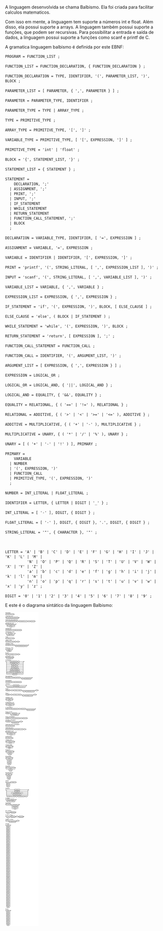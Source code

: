 A linguagem desenvolvida se chama Balbismo. Ela foi criada para facilitar calculos matematicos.

Com isso em mente, a linguagem tem suporte a números int e float. Além disso, ela possui suporte a arrays.
A linguagem também possui suporte a funções, que podem ser recursivas.
Para possibilitar a entrada e saída de dados, a linguagem possui suporte a funções como scanf e printf de C.

A gramatica linguagem balbismo é definida por este EBNF:
```
PROGRAM = FUNCTION_LIST ;

FUNCTION_LIST = FUNCTION_DECLARATION, { FUNCTION_DECLARATION } ;

FUNCTION_DECLARATION = TYPE, IDENTIFIER, '(', PARAMETER_LIST, ')', BLOCK ;

PARAMETER_LIST = [ PARAMETER, { ',', PARAMETER } ] ;

PARAMETER = PARAMETER_TYPE, IDENTIFIER ;

PARAMETER_TYPE = TYPE | ARRAY_TYPE ;

TYPE = PRIMITIVE_TYPE ;

ARRAY_TYPE = PRIMITIVE_TYPE, '[', ']' ;

VARIABLE_TYPE = PRIMITIVE_TYPE, [ '[', EXPRESSION, ']' ] ;

PRIMITIVE_TYPE = 'int' | 'float' ;

BLOCK = '{', STATEMENT_LIST, '}' ;

STATEMENT_LIST = { STATEMENT } ;

STATEMENT =
    DECLARATION, ';'
  | ASSIGNMENT, ';'
  | PRINT, ';'
  | INPUT, ';'
  | IF_STATEMENT
  | WHILE_STATEMENT
  | RETURN_STATEMENT
  | FUNCTION_CALL_STATEMENT, ';'
  | BLOCK
  ;

DECLARATION = VARIABLE_TYPE, IDENTIFIER, [ '=', EXPRESSION ] ;

ASSIGNMENT = VARIABLE, '=', EXPRESSION ;

VARIABLE = IDENTIFIER | IDENTIFIER, '[', EXPRESSION, ']' ;

PRINT = 'printf', '(', STRING_LITERAL, [ ',', EXPRESSION_LIST ], ')' ;

INPUT = 'scanf', '(', STRING_LITERAL, [ ',', VARIABLE_LIST ], ')' ;

VARIABLE_LIST = VARIABLE, { ',', VARIABLE } ;

EXPRESSION_LIST = EXPRESSION, { ',', EXPRESSION } ;

IF_STATEMENT = 'if', '(', EXPRESSION, ')', BLOCK, [ ELSE_CLAUSE ] ;

ELSE_CLAUSE = 'else', ( BLOCK | IF_STATEMENT ) ;

WHILE_STATEMENT = 'while', '(', EXPRESSION, ')', BLOCK ;

RETURN_STATEMENT = 'return', [ EXPRESSION ], ';' ;

FUNCTION_CALL_STATEMENT = FUNCTION_CALL ;

FUNCTION_CALL = IDENTIFIER, '(', ARGUMENT_LIST, ')' ;

ARGUMENT_LIST = [ EXPRESSION, { ',', EXPRESSION } ] ;

EXPRESSION = LOGICAL_OR ;

LOGICAL_OR = LOGICAL_AND, { '||', LOGICAL_AND } ;

LOGICAL_AND = EQUALITY, { '&&', EQUALITY } ;

EQUALITY = RELATIONAL, { ( '==' | '!=' ), RELATIONAL } ;

RELATIONAL = ADDITIVE, { ( '>' | '<' | '>=' | '<=' ), ADDITIVE } ;

ADDITIVE = MULTIPLICATIVE, { ( '+' | '-' ), MULTIPLICATIVE } ;

MULTIPLICATIVE = UNARY, { ( '*' | '/' | '%' ), UNARY } ;

UNARY = [ ( '+' | '-' | '!' ) ], PRIMARY ;

PRIMARY =
    VARIABLE
  | NUMBER
  | '(', EXPRESSION, ')'
  | FUNCTION_CALL
  | PRIMITIVE_TYPE, '(', EXPRESSION, ')'
  ;

NUMBER = INT_LITERAL | FLOAT_LITERAL ;

IDENTIFIER = LETTER, { LETTER | DIGIT | '_' } ;

INT_LITERAL = [ '-' ], DIGIT, { DIGIT } ;

FLOAT_LITERAL = [ '-' ], DIGIT, { DIGIT }, '.', DIGIT, { DIGIT } ;

STRING_LITERAL = '"', { CHARACTER }, '"' ;



LETTER = 'A' | 'B' | 'C' | 'D' | 'E' | 'F' | 'G' | 'H' | 'I' | 'J' | 'K' | 'L' | 'M' |
          'N' | 'O' | 'P' | 'Q' | 'R' | 'S' | 'T' | 'U' | 'V' | 'W' | 'X' | 'Y' | 'Z' |
          'a' | 'b' | 'c' | 'd' | 'e' | 'f' | 'g' | 'h' | 'i' | 'j' | 'k' | 'l' | 'm' |
          'n' | 'o' | 'p' | 'q' | 'r' | 's' | 't' | 'u' | 'v' | 'w' | 'x' | 'y' | 'z' ;

DIGIT = '0' | '1' | '2' | '3' | '4' | '5' | '6' | '7' | '8' | '9' ;
```

E este é o diagrama sintático da linguagem Balbismo:

![Diagrana Sintático](img/ds.png)
